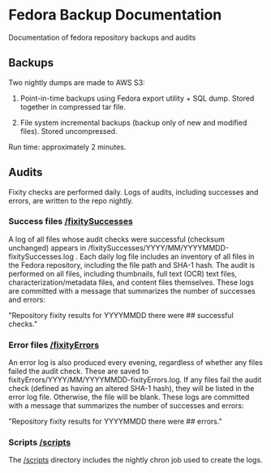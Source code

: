 # Fedora Backup Documentation
Documentation of fedora repository backups and audits

## Backups
Two nightly dumps are made to AWS S3:

1. Point-in-time backups using Fedora export utility + SQL dump. Stored together in compressed tar file.

2. File system incremental backups (backup only of new and modified files). Stored uncompressed.

Run time: approximately 2 minutes.

## Audits
Fixity checks are performed daily. Logs of audits, including successes and errors, are written to the repo nightly. 

### Success files [/fixitySuccesses](/fixitySuccesses)
A log of all files whose audit checks were successful (checksum unchanged) appears in /fixitySuccesses/YYYY/MM/YYYYMMDD-fixitySuccesses.log . Each daily log file includes an inventory of all  files in the Fedora repository, including the file path and SHA-1 hash. The audit is performed on all files, including thumbnails, full text (OCR) text files, characterization/metadata files, and content files themselves. These logs are committed with a message that summarizes the number of successes and errors: 

"Repository fixity results for YYYYMMDD there were ## successful checks."

### Error files [/fixityErrors](../fixityErrors)
An error log is also produced every evening, regardless of whether any files failed the audit check. These are saved to fixityErrors/YYYY/MM/YYYYMMDD-fixityErrors.log. If any files fail the audit check (defined as having an altered SHA-1 hash), they will be listed in the error log file. Otherwise, the file will be blank. These logs are committed with a message that summarizes the number of successes and errors: 

"Repository fixity results for YYYYMMDD there were ## errors."

### Scripts [/scripts](../scripts)
The [/scripts](../scripts) directory includes the nightly chron job used to create the logs.